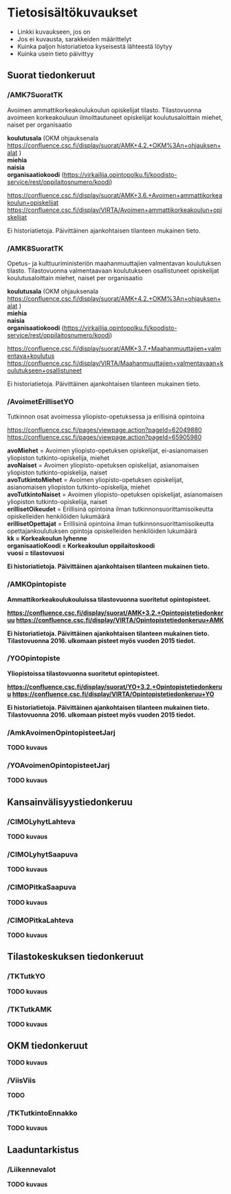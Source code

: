 # Tietosisältökuvaukset
* Linkki kuvaukseen, jos on
* Jos ei kuvausta, sarakkeiden määrittelyt
* Kuinka paljon historiatietoa kyseisestä lähteestä löytyy
* Kuinka usein tieto päivittyy

## Suorat tiedonkeruut

### /AMK7SuoratTK

Avoimen ammattikorkeakoulukoulun opiskelijat tilasto. 
Tilastovuonna avoimeen korkeakouluun ilmoittautuneet opiskelijat koulutusaloittain miehet, naiset per organisaatio

<b>koulutusala</b> (OKM ohjauksenala https://confluence.csc.fi/display/suorat/AMK+4.2.+OKM%3An+ohjauksen+alat )</br>
<b>miehia</b></br>
<b>naisia</b></br>
<b>organisaatiokoodi</b> (https://virkailija.opintopolku.fi/koodisto-service/rest/oppilaitosnumero/koodi)</br>


https://confluence.csc.fi/display/suorat/AMK+3.6.+Avoimen+ammattikorkeakoulun+opiskelijat
https://confluence.csc.fi/display/VIRTA/Avoimen+ammattikorkeakoulun+opiskelijat

Ei historiatietoja. Päivittäinen ajankohtaisen tilanteen mukainen tieto.

### /AMK8SuoratTK

Opetus- ja kulttuuriministeriön maahanmuuttajien valmentavan koulutuksen tilasto.
Tilastovuonna valmentaavaan koulutukseen osallistuneet opiskelijat koulutusaloittain miehet, naiset per organisaatio

<b>koulutusala</b> (OKM ohjauksenala https://confluence.csc.fi/display/suorat/AMK+4.2.+OKM%3An+ohjauksen+alat )</br>
<b>miehia</b></br>
<b>naisia</b></br>
<b>organisaatiokoodi</b> (https://virkailija.opintopolku.fi/koodisto-service/rest/oppilaitosnumero/koodi)</br>



https://confluence.csc.fi/display/suorat/AMK+3.7.+Maahanmuuttajien+valmentava+koulutus
https://confluence.csc.fi/display/VIRTA/Maahanmuuttajien+valmentavaan+koulutukseen+osallistuneet

Ei historiatietoja. Päivittäinen ajankohtaisen tilanteen mukainen tieto.


### /AvoimetErillisetYO

Tutkinnon osat avoimessa yliopisto-opetuksessa ja erillisinä opintoina

https://confluence.csc.fi/pages/viewpage.action?pageId=62049880
https://confluence.csc.fi/pages/viewpage.action?pageId=65905980


<b>avoMiehet</b>  = Avoimen yliopisto-opetuksen opiskelijat, ei-asianomaisen yliopiston tutkinto-opiskelija, miehet </br>
<b>avoNaiset</b>  = Avoimen yliopisto-opetuksen opiskelijat, asianomaisen yliopiston tutkinto-opiskelija, naiset  </br>
<b>avoTutkintoMiehet</b> = Avoimen yliopisto-opetuksen opiskelijat, asianomaisen yliopiston tutkinto-opiskelija, miehet </br>
<b>avoTutkintoNaiset</b> = Avoimen yliopisto-opetuksen opiskelijat, asianomaisen yliopiston tutkinto-opiskelija, naiset </br>
<b>erillisetOikeudet</b> = Erillisinä opintoina ilman tutkinnonsuorittamisoikeutta opiskelleiden henkilöiden lukumäärä </br>
<b>erillisetOpettajat</b> = Erillisinä opintoina ilman tutkinnonsuorittamisoikeutta opettajankoulutuksen opintoja opiskelleiden henkilöiden lukumäärä </br>
<b>kk = 	Korkeakoulun lyhenne </br>
<b>organisaatioKoodi</b> = Korkeakoulun oppilaitoskoodi </br>
<b>vuosi</b> = tilastovuosi </br>


Ei historiatietoja. Päivittäinen ajankohtaisen tilanteen mukainen tieto.


### /AMKOpintopiste

Ammattikorkeakoulukouluissa tilastovuonna suoritetut opintopisteet.

https://confluence.csc.fi/display/suorat/AMK+3.2.+Opintopistetiedonkeruu
https://confluence.csc.fi/display/VIRTA/Opintopistetiedonkeruu+AMK


Ei historiatietoja. Päivittäinen ajankohtaisen tilanteen mukainen tieto. 
Tilastovuonna 2016. ulkomaan pisteet myös vuoden 2015 tiedot.



### /YOOpintopiste

Yliopistoissa tilastovuonna suoritetut opintopisteet.

https://confluence.csc.fi/display/suorat/YO+3.2.+Opintopistetiedonkeruu
https://confluence.csc.fi/display/VIRTA/Opintopistetiedonkeruu+YO


Ei historiatietoja. Päivittäinen ajankohtaisen tilanteen mukainen tieto. 
Tilastovuonna 2016. ulkomaan pisteet myös vuoden 2015 tiedot.



### /AmkAvoimenOpintopisteetJarj
TODO kuvaus

### /YOAvoimenOpintopisteetJarj
TODO kuvaus

## Kansainvälisyystiedonkeruu

### /CIMOLyhytLahteva
TODO kuvaus

### /CIMOLyhytSaapuva
TODO kuvaus

### /CIMOPitkaSaapuva
TODO kuvaus

### /CIMOPitkaLahteva
TODO kuvaus

## Tilastokeskuksen tiedonkeruut

### /TKTutkYO
TODO kuvaus

### /TKTutkAMK
TODO kuvaus

## OKM tiedonkeruut
TODO kuvaus

### /ViisViis
TODO

### /TKTutkintoEnnakko
TODO kuvaus

## Laaduntarkistus

### /Liikennevalot
TODO kuvaus

